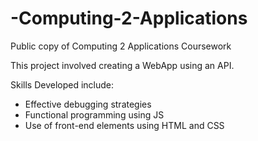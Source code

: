 # -Computing-2-Applications
Public copy of Computing 2 Applications Coursework

This project involved creating a WebApp using an API.

Skills Developed include:
- Effective debugging strategies
- Functional programming using JS
- Use of front-end elements using HTML and CSS